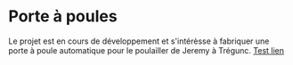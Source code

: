 # Porte à poules


Le projet est en cours de développement et s'intérèsse à fabriquer une porte à poule automatique pour le poulailler de Jeremy à Trégunc. 
[Test lien](hardware/Dev_Mot_et_RTC.fzz)
